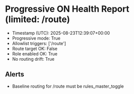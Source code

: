# Progressive ON Health Report (limited: /route)

- Timestamp (UTC): 2025-08-23T12:39:07+00:00
- Progressive mode: True
- Allowlist triggers: ['/route']
- Route target OK: False
- Role enabled OK: True
- No routing drift: True

## Alerts
- Baseline routing for /route must be rules_master_toggle

